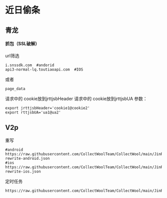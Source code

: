 # 近日偷条
## 青龙
#### 抓包（SSL破解）
url筛选
```
i.snssdk.com  #andorid
api3-normal-lq.toutiaoapi.com  #IOS
```
或者
```
page_data
```
请求中的 cookie放到jrttjsbHeader
请求中的 cookie放到jrttjsbUA
参数：
```
export jrttjsbHeader='cookie1@cookie2'
export rttjsbUA='ua1@ua2'
```
## V2p
重写
```
#android
https://raw.githubusercontent.com/CollectWoolTeam/CollectWool/main/JinRiTouTiao/jrttjsb-rewrite-android.json
#ios
https://raw.githubusercontent.com/CollectWoolTeam/CollectWool/main/JinRiTouTiao/jrttjsb-rewrite-ios.json
```
定时任务
```
https://raw.githubusercontent.com/CollectWoolTeam/CollectWool/main/JinRiTouTiao/jrttjsb_cron.json
```

